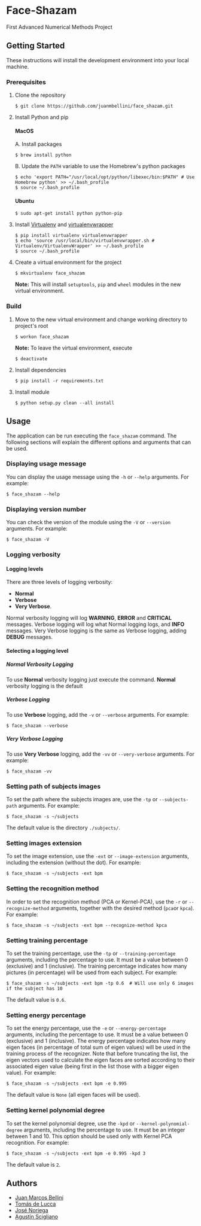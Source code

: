 # Face-Shazam
First Advanced Numerical Methods Project

## Getting Started
These instructions will install the development environment into your local machine.

### Prerequisites
1. Clone the repository
	```
	$ git clone https://github.com/juanmbellini/face_shazam.git
	```
2. Install Python and pip
	#### MacOS
	A. Install packages
	```
	$ brew install python
	```
	B. Update the ```PATH``` variable to use the Homebrew's python packages
	```
	$ echo 'export PATH="/usr/local/opt/python/libexec/bin:$PATH" # Use Homebrew python' >> ~/.bash_profile
	$ source ~/.bash_profile
	
	```  
	#### Ubuntu
	```
	$ sudo apt-get install python python-pip
	```
3. Install [Virtualenv](https://virtualenv.pypa.io/en/latest/) 
	and [virtualenvwrapper](https://virtualenvwrapper.readthedocs.io/en/latest/)
	```
	$ pip install virtualenv virtualenvwrapper
	$ echo 'source /usr/local/bin/virtualenvwrapper.sh # Virtualenv/VirtualenvWrapper' >> ~/.bash_profile
	$ source ~/.bash_profile
	```
4. Create a virtual environment for the project
	```
	$ mkvirtualenv face_shazam
	```
	**Note:** This will install ```setuptools```, ```pip``` and ```wheel``` modules in the new virtual environment.

### Build
1. Move to the new virtual environment and change working directory to project's root
	```
	$ workon face_shazam
	```
	**Note:** To leave the virtual environment, execute 
    ```
    $ deactivate
    ```
2. Install dependencies
	```
	$ pip install -r requirements.txt
	```
3. Install module
	```
	$ python setup.py clean --all install
	```

## Usage
The application can be run executing the ``face_shazam`` command. 
The following sections will explain the different options and arguments that can be used.

### Displaying usage message
You can display the usage message using the ```-h``` or ```--help``` arguments. For example:
```
$ face_shazam --help
```

### Displaying version number
You can check the version of the module using the ```-V``` or ```--version``` arguments. For example:
```
$ face_shazam -V
```

### Logging verbosity

#### Logging levels
There are three levels of logging verbosity: 
* **Normal**
* **Verbose** 
* **Very Verbose**.

Normal verbosity logging will log **WARNING**, **ERROR** and **CRITICAL** messages.
Verbose logging will log what Normal logging logs, and **INFO** messages.
Very Verbose logging is the same as Verbose logging, adding **DEBUG** messages.

#### Selecting a logging level
##### Normal Verbosity Logging
To use **Normal** verbosity logging just execute the command. **Normal** verbosity logging is the default
##### Verbose Logging
To use **Verbose** logging, add the ```-v``` or ```--verbose``` arguments. For example:
```
$ face_shazam --verbose
```
##### Very Verbose Logging
To use **Very Verbose** logging, add the ```-vv``` or ```--very-verbose``` arguments. For example:
```
$ face_shazam -vv
```

### Setting path of subjects images
To set the path where the subjects images are, use the ```-tp``` or ```--subjects-path``` arguments. For example:
```
$ face_shazam -s ~/subjects
```
The default value is the directory ```./subjects/```.

### Setting images extension
To set the image extension, use the ```-ext``` or ```--image-extension``` arguments, including the extension
(without the dot). For example:
```
$ face_shazam -s ~/subjects -ext bpm
```

### Setting the recognition method
In order to set the recognition method (PCA or Kernel-PCA), use the ```-r``` or ```--recognize-method``` arguments,
together with the desired method (```pca```or ```kpca```).
For example:
```
$ face_shazam -s ~/subjects -ext bpm --recognize-method kpca
```

### Setting training percentage
To set the training percentage, use the ```-tp``` or ```--training-percentage``` arguments,
including the percentage to use. It must be a value between 0 (exclusive) and 1 (inclusive).
The training percentage indicates how many pictures (in percentage) will be used from each subject.
For example:
```
$ face_shazam -s ~/subjects -ext bpm -tp 0.6  # Will use only 6 images if the subject has 10
```
The default value is ```0.6```.

### Setting energy percentage
To set the energy percentage, use the ```-e``` or ```--energy-percentage``` arguments,
including the percentage to use. It must be a value between 0 (exclusive) and 1 (inclusive).
The energy percentage indicates how many eigen faces (in percentage of total sum of eigen values) 
will be used in the training process of the recognizer. Note that before truncating the list, 
the eigen vectors used to calculate the eigen faces are sorted according to their associated eigen value 
(being first in the list those with a bigger eigen value).
For example:
```
$ face_shazam -s ~/subjects -ext bpm -e 0.995
```
The default value is ```None``` (all eigen faces will be used).

### Setting kernel polynomial degree
To set the kernel polynomial degree, use the ```-kpd``` or ```--kernel-polynomial-degree``` arguments,
including the percentage to use. It must be an integer between 1 and 10.
This option should be used only with Kernel PCA recognition.
For example:
```
$ face_shazam -s ~/subjects -ext bpm -e 0.995 -kpd 3
```
The default value is ```2```.


## Authors
* [Juan Marcos Bellini](https://github.com/juanmbellini)
* [Tomás de Lucca](https://github.com/tomidelucca)
* [José Noriega](https://github.com/jcnoriega)
* [Agustín Scigliano](https://github.com/agustinscigliano)